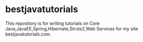 # bestjavatutorials
This repository is for writing tutorials on Core Java,JavaEE,Spring,Hibernate,Struts2,Web Services for  my site bestjavatutorials.com.
